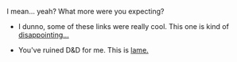 I mean... yeah?  What more were you expecting?

- I dunno, some of these links were really cool.  This one is kind of [disappointing...](understandable/understandable.md) 

- You've ruined D&D for me.  This is [lame.](not-my-fault/not-my-fault.md)